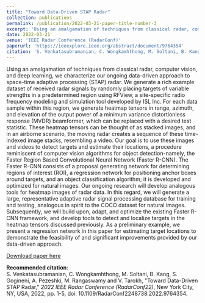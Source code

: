 ```yaml
---
title: "Toward Data-Driven STAP Radar"
collection: publications
permalink: /publication/2022-03-21-paper-title-number-3
excerpt: 'Using an amalgamation of techniques from classical radar, computer vision, and deep learning, we characterize our ongoing data-driven approach to space-time adaptive processing (STAP) radar. We generate a rich example dataset of received radar signals by randomly placing targets of variable strengths in a predetermined region using RFView, a site-specific radio frequency modeling and simulation tool developed by ISL Inc. For each data sample within this region, we generate heatmap tensors in range, azimuth, and elevation of the output power of a minimum variance distortionless response (MVDR) beamformer, which can be replaced with a desired test statistic. These heatmap tensors can be thought of as stacked images, and in an airborne scenario, the moving radar creates a sequence of these time-indexed image stacks, resembling a video. Our goal is to use these images and videos to detect targets and estimate their locations, a procedure reminiscent of computer vision algorithms for object detection-namely, the Faster Region Based Convolutional Neural Network (Faster R-CNN). The Faster R-CNN consists of a proposal generating network for determining regions of interest (ROI), a regression network for positioning anchor boxes around targets, and an object classification algorithm; it is developed and optimized for natural images. Our ongoing research will develop analogous tools for heatmap images of radar data. In this regard, we will generate a large, representative adaptive radar signal processing database for training and testing, analogous in spirit to the COCO dataset for natural images. Subsequently, we will build upon, adapt, and optimize the existing Faster R-CNN framework, and develop tools to detect and localize targets in the heatmap tensors discussed previously. As a preliminary example, we present a regression network in this paper for estimating target locations to demonstrate the feasibility of and significant improvements provided by our data-driven approach.'
date: 2022-03-21
venue: 'IEEE Radar Conference (RadarConf)'
paperurl: 'https://ieeexplore.ieee.org/abstract/document/9764354'
citation: 'S. Venkatasubramanian, C. Wongkamhthong, M. Soltani, B. Kang, S. Gogineni, A. Pezeshki, M. Rangaswamy and V. Tarokh (2022). &quot;Toward Data-Driven STAP Radar.&quot; <i>IEEE Radar Conference (RadarConf)</i>.'
---
```

Using an amalgamation of techniques from classical radar, computer vision, and deep learning, we characterize our ongoing data-driven approach to space-time adaptive processing (STAP) radar. We generate a rich example dataset of received radar signals by randomly placing targets of variable strengths in a predetermined region using RFView, a site-specific radio frequency modeling and simulation tool developed by ISL Inc. For each data sample within this region, we generate heatmap tensors in range, azimuth, and elevation of the output power of a minimum variance distortionless response (MVDR) beamformer, which can be replaced with a desired test statistic. These heatmap tensors can be thought of as stacked images, and in an airborne scenario, the moving radar creates a sequence of these time-indexed image stacks, resembling a video. Our goal is to use these images and videos to detect targets and estimate their locations, a procedure reminiscent of computer vision algorithms for object detection-namely, the Faster Region Based Convolutional Neural Network (Faster R-CNN). The Faster R-CNN consists of a proposal generating network for determining regions of interest (ROI), a regression network for positioning anchor boxes around targets, and an object classification algorithm; it is developed and optimized for natural images. Our ongoing research will develop analogous tools for heatmap images of radar data. In this regard, we will generate a large, representative adaptive radar signal processing database for training and testing, analogous in spirit to the COCO dataset for natural images. Subsequently, we will build upon, adapt, and optimize the existing Faster R-CNN framework, and develop tools to detect and localize targets in the heatmap tensors discussed previously. As a preliminary example, we present a regression network in this paper for estimating target locations to demonstrate the feasibility of and significant improvements provided by our data-driven approach.

[Download paper here](https://arxiv.org/abs/2201.10712)

**Recommended citation**: <br> 
S. Venkatasubramanian, C. Wongkamhthong, M. Soltani, B. Kang, S. Gogineni, A. Pezeshki, M. Rangaswamy and V. Tarokh, "Toward Data-Driven STAP Radar," <i>2022 IEEE Radar Conference (RadarConf22)</i>, New York City, NY, USA, 2022, pp. 1-5, doi: 10.1109/RadarConf2248738.2022.9764354.
